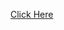 <a href="https://data.world/dcopendata/crime-incidents-in-2011/workspace/file?filename=Crime_Incidents_in_2011.dbf">Click Here</a>

